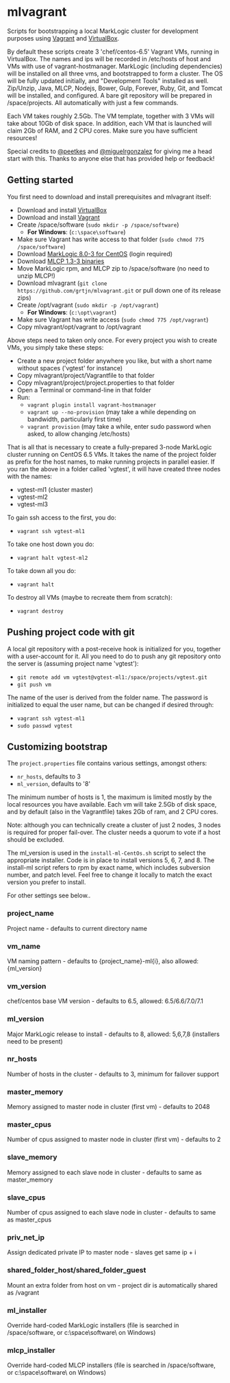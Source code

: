 # mlvagrant

Scripts for bootstrapping a local MarkLogic cluster for development purposes using [Vagrant](https://www.vagrantup.com/) and [VirtualBox](https://www.virtualbox.org/).

By default these scripts create 3 'chef/centos-6.5' Vagrant VMs, running in VirtualBox. The names and ips will be recorded in /etc/hosts of host and VMs with use of vagrant-hostmanager. MarkLogic (including dependencies) will be installed on all three vms, and bootstrapped to form a cluster. The OS will be fully updated initially, and "Development Tools" installed as well. Zip/Unzip, Java, MLCP, Nodejs, Bower, Gulp, Forever, Ruby, Git, and Tomcat will be installed, and configured. A bare git repository will be prepared in /space/projects. All automatically with just a few commands.

Each VM takes roughly 2.5Gb. The VM template, together with 3 VMs will take about 10Gb of disk space. In addition, each VM that is launched will claim 2Gb of RAM, and 2 CPU cores. Make sure you have sufficient resources!

Special credits to [@peetkes](https://github.com/peetkes) and [@miguelrgonzalez](https://github.com/miguelrgonzalez) for giving me a head start with this. Thanks to anyone else that has provided help or feedback!

## Getting started

You first need to download and install prerequisites and mlvagrant itself:

- Download and install [VirtualBox](https://www.virtualbox.org/wiki/Downloads)
- Download and install [Vagrant](https://www.vagrantup.com/downloads.html)
- Create /space/software (`sudo mkdir -p /space/software`)
  - **For Windows**: (`c:\space\software`)
- Make sure Vagrant has write access to that folder (`sudo chmod 775 /space/software`)
- Download [MarkLogic 8.0-3 for CentOS](http://developer.marklogic.com/products) (login required)
- Download [MLCP 1.3-3 binaries](http://developer.marklogic.com/download/binaries/mlcp/mlcp-1.3-3-bin.zip)
- Move MarkLogic rpm, and MLCP zip to /space/software (no need to unzip MLCP!)
- Download mlvagrant (`git clone https://github.com/grtjn/mlvagrant.git` or pull down one of its release zips)
- Create /opt/vagrant (`sudo mkdir -p /opt/vagrant`)
  - **For Windows**: (`c:\opt\vagrant`)
- Make sure Vagrant has write access (`sudo chmod 775 /opt/vagrant`)
- Copy mlvagrant/opt/vagrant to /opt/vagrant

Above steps need to taken only once. For every project you wish to create VMs, you simply take these steps:

- Create a new project folder anywhere you like, but with a short name without spaces ('vgtest' for instance)
- Copy mlvagrant/project/Vagrantfile to that folder
- Copy mlvagrant/project/project.properties to that folder
- Open a Terminal or command-line in that folder
- Run:
  - `vagrant plugin install vagrant-hostmanager`
  - `vagrant up --no-provision` (may take a while depending on bandwidth, particularly first time)
  - `vagrant provision` (may take a while, enter sudo password when asked, to allow changing /etc/hosts)

That is all that is necessary to create a fully-prepared 3-node MarkLogic cluster running on CentOS 6.5 VMs. It takes the name of the project folder as prefix for the host names, to make running projects in parallel easier. If you ran the above in a folder called 'vgtest', it will have created three nodes with the names:

- vgtest-ml1 (cluster master)
- vgtest-ml2
- vgtest-ml3

To gain ssh access to the first, you do:

- `vagrant ssh vgtest-ml1`

To take one host down you do:

- `vagrant halt vgtest-ml2`

To take down all you do:

- `vagrant halt`

To destroy all VMs (maybe to recreate them from scratch):

- `vagrant destroy`

## Pushing project code with git

A local git repository with a post-receive hook is initialized for you, together with a user-account for it. All you need to do to push any git repository onto the server is (assuming project name 'vgtest'):

- `git remote add vm vgtest@vgtest-ml1:/space/projects/vgtest.git`
- `git push vm`

The name of the user is derived from the folder name. The password is initialized to equal the user name, but can be changed if desired through:

- `vagrant ssh vgtest-ml1`
- `sudo passwd vgtest`

## Customizing bootstrap

The `project.properties` file contains various settings, amongst others:

- `nr_hosts`, defaults to 3
- `ml_version`, defaults to '8'

The minimum number of hosts is 1, the maximum is limited mostly by the local resources you have available. Each vm will take 2.5Gb of disk space, and by default (also in the Vagrantfile) takes 2Gb of ram, and 2 CPU cores.

Note: although you can technically create a cluster of just 2 nodes, 3 nodes is required for proper fail-over. The cluster needs a quorum to vote if a host should be excluded.

The ml_version is used in the `install-ml-CentOs.sh` script to select the appropriate installer. Code is in place to install versions 5, 6, 7, and 8. The install-ml script refers to rpm by exact name, which includes subversion number, and patch level. Feel free to change it locally to match the exact version you prefer to install.

For other settings see below..

### project_name
Project name - defaults to current directory name

### vm_name
VM naming pattern - defaults to {project_name}-ml{i}, also allowed: {ml_version}

### vm_version
chef/centos base VM version - defaults to 6.5, allowed: 6.5/6.6/7.0/7.1

### ml_version
Major MarkLogic release to install - defaults to 8, allowed: 5,6,7,8 (installers need to be present)

### nr_hosts
Number of hosts in the cluster - defaults to 3, minimum for failover support

### master_memory
Memory assigned to master node in cluster (first vm) - defaults to 2048

### master_cpus
Number of cpus assigned to master node in cluster (first vm) - defaults to 2

### slave_memory
Memory assigned to each slave node in cluster - defaults to same as master_memory

### slave_cpus
Number of cpus assigned to each slave node in cluster - defaults to same as master_cpus

### priv_net_ip
Assign dedicated private IP to master node - slaves get same ip + i

### shared_folder_host/shared_folder_guest
Mount an extra folder from host on vm - project dir is automatically shared as /vagrant

### ml_installer
Override hard-coded MarkLogic installers (file is searched in /space/software, or c:\space\software\ on Windows)

### mlcp_installer
Override hard-coded MLCP installers (file is searched in /space/software, or c:\space\software\ on Windows)
